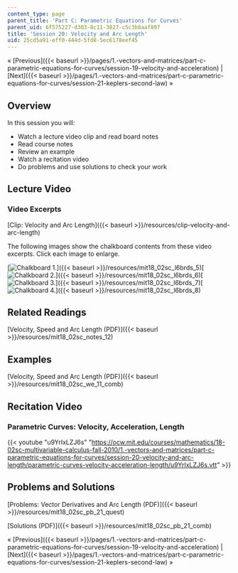 ```yaml
---
content_type: page
parent_title: 'Part C: Parametric Equations for Curves'
parent_uid: 6f575227-d303-8c11-3827-c5c3b8aaf897
title: 'Session 20: Velocity and Arc Length'
uid: 25cd5a91-eff0-444d-5fd8-5ec6178eef45
---
```


« [Previous]({{< baseurl >}}/pages/1.-vectors-and-matrices/part-c-parametric-equations-for-curves/session-19-velocity-and-acceleration) | [Next]({{< baseurl >}}/pages/1.-vectors-and-matrices/part-c-parametric-equations-for-curves/session-21-keplers-second-law) »

Overview
--------

In this session you will:

*   Watch a lecture video clip and read board notes
*   Read course notes
*   Review an example
*   Watch a recitation video
*   Do problems and use solutions to check your work

Lecture Video
-------------

### Video Excerpts

[Clip: Velocity and Arc Length]({{< baseurl >}}/resources/clip-velocity-and-arc-length)

The following images show the chalkboard contents from these video excerpts. Click each image to enlarge.

[![Chalkboard 1.](BASEURL_PLACEHOLDER/resources/mit18_02sc_l6brds_5a)]({{< baseurl >}}/resources/mit18_02sc_l6brds_5)[![Chalkboard 2.](BASEURL_PLACEHOLDER/resources/mit18_02sc_l6brds_6a)]({{< baseurl >}}/resources/mit18_02sc_l6brds_6)[![Chalkboard 3.](BASEURL_PLACEHOLDER/resources/mit18_02sc_l6brds_7a)]({{< baseurl >}}/resources/mit18_02sc_l6brds_7)[![Chalkboard 4.](BASEURL_PLACEHOLDER/resources/mit18_02sc_l6brds_8a)]({{< baseurl >}}/resources/mit18_02sc_l6brds_8)

Related Readings
----------------

[Velocity, Speed and Arc Length (PDF)]({{< baseurl >}}/resources/mit18_02sc_notes_12)

Examples
--------

[Velocity, Speed and Arc Length (PDF)]({{< baseurl >}}/resources/mit18_02sc_we_11_comb)

Recitation Video
----------------

### Parametric Curves: Velocity, Acceleration, Length

{{< youtube "u9YrIxLZJ6s" "https://ocw.mit.edu/courses/mathematics/18-02sc-multivariable-calculus-fall-2010/1.-vectors-and-matrices/part-c-parametric-equations-for-curves/session-20-velocity-and-arc-length/parametric-curves-velocity-acceleration-length/u9YrIxLZJ6s.vtt" >}}

Problems and Solutions
----------------------

[Problems: Vector Derivatives and Arc Length (PDF)]({{< baseurl >}}/resources/mit18_02sc_pb_21_quest)

[Solutions (PDF)]({{< baseurl >}}/resources/mit18_02sc_pb_21_comb)

« [Previous]({{< baseurl >}}/pages/1.-vectors-and-matrices/part-c-parametric-equations-for-curves/session-19-velocity-and-acceleration) | [Next]({{< baseurl >}}/pages/1.-vectors-and-matrices/part-c-parametric-equations-for-curves/session-21-keplers-second-law) »